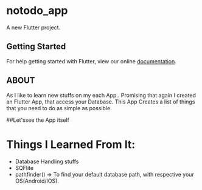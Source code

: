 # notodo_app

A new Flutter project.

## Getting Started

For help getting started with Flutter, view our online
[documentation](https://flutter.io/).

## ABOUT 

As I like to learn new stuffs on my each App.. Promising that again I created an Flutter App, that access your Database.
This App Creates a list of things that you need to do as simple as possible.

##Let'ssee the App itself

# Things I Learned From It:

* Database Handling stuffs
* SQFlite
* pathfinder() => To find your default database path, with respective your OS(Android/IOS).

